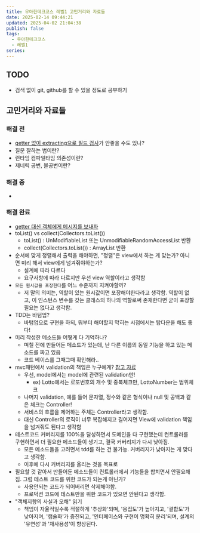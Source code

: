 ```yaml
---
title: 우아한테크코스 레벨1 고민거리와 자료들
date: 2025-02-14 09:44:21
updated: 2025-04-02 21:04:38
publish: false
tags:
  - 우아한테크코스
  - 레벨1
series: 
---
```

## TODO
- 검색 없이 git, github를 할 수 있을 정도로 공부하기

## 고민거리와 자료들

### 해결 전
- [getter 없이 extracting으로 필드 검사](https://www.baeldung.com/java-extract-values-assertj)가 안좋을 수도 있나?
- 질문 잘하는 법이란?
- 런타임 컴파일타임 의존성이란?
- 제네릭 공변, 블공변이란?

### 해결 중
- 


### 해결 완료
- [getter 대신 객체에게 메시지를 보내자](https://tecoble.techcourse.co.kr/post/2020-04-28-ask-instead-of-getter/)
- toList() vs collect(Collectors.toList())
	- toList() : UnModifiableList 또는 UnmodifiableRandomAccessList 반환
	- collect(Collectors.toList()) : ArrayList 반환
- 순서에 맞게 정렬해서 출력을 해야하면, "정렬"은 view에서 하는 게 맞는가? 아니면 미리 해서 view에게 넘겨줘야하는가?
	- 설계에 따라 다르다
	- 요구사항에 따라 다르지만 우선 view 역할이라고 생각함
- `모든 원시값을 포장한다`를 어느 수준까지 지켜야할까?
	- 저 말의 의미는, 역할이 있는 원시값이면 포장해야한다라고 생각함. 역할이 없고, 이 인스턴스 변수를 갖는 클래스의 하나의 역할로써 존재한다면 굳이 포장할 필요는 없다고 생각함.
- TDD는 바텀업?
	- 바텀업으로 구현을 하되, 뭐부터 해야할지 막히는 시점에서는 탑다운을 해도 좋다!
- 미리 작성한 메소드들 어떻게 다 기억하나?
	- 며칠 전에 만들어둔 메소드가 있는데, 난 다른 이름의 동일 기능을 하고 있는 메소드를 짜고 있음
	- 코드 베이스를 그때그때 확인해라..
-  mvc패턴에서 validation의 책임은 누구에게? [참고 자료](https://velog.io/@pengoose_dev/MVC-Pattern%EC%97%90%EC%84%9C-%EC%9C%A0%ED%9A%A8%EC%84%B1-%EA%B2%80%EC%82%AC%EB%8A%94-%EB%88%84%EA%B5%AC%EC%9D%98-%EC%B1%85%EC%9E%84%EC%9D%B8%EA%B0%80#230724---%EC%B2%AB-%EA%B2%B0%EB%A1%A0%EC%9D%80-controller)
	- 우선, model에서는 model에 관련된 validation만!
		- ex) Lotto에서는 로또번호의 개수 및 중복체크만, LottoNumber는 범위체크
	- 나머지 validation, 예를 들어 문자열, 정수와 같은 형식이나 null 및 공백과 같은 체크는 Controller!
	- 서비스의 흐름을 제어하는 주체는 Controller라고 생각함.
	- 대신 Controller의 로직이 너무 복잡해지고 길어지면 View에 validation 책임을 넘겨줘도 된다고 생각함
- 테스트코드 커버리지를 100%을 달성하면서 도메인을 다 구현했는데 컨트롤러를 구현하면서 더 필요한 메소드들이 생기고, 결국 커버리지가 다시 낮아짐. 
	- 모든 메소드들을 고려면서 tdd를 하는 건 불가능. 커버리지가 낮아지는 게 맞다고 생각함. 
	- 이후에 다시 커버리지를 올리는 것을 목표로
-  필요할 것 같아서 만들어둔 메소드들이 컨트롤러에서 기능들을 합치면서 안필요해짐. 그럼 테스트 코드를 위한 코드가 되는게 아닌가?
	- 사용안되는 코드가 되어버리면 삭제해야함.
	- 프로덕션 코드에 테스트만을 위한 코드가 있으면 안된다고 생각함.
- "객체지향의 사실과 오해" 읽기
	- 책임이 자율적일수록 적절하게 '추상화'되며, '응집도'가 높아지고, '결합도'가 낮아지며, '캡슐화'가 증진되고, '인터페이스와 구현이 명확히 분리'되며, 설계의 '유연성'과 '재사용성'이 향상된다.



